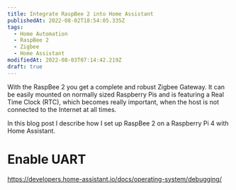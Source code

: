 ```yaml
---
title: Integrate RaspBee 2 into Home Assistant
publishedAt: 2022-08-02T18:54:05.335Z
tags:
  - Home Automation
  - RaspBee 2
  - Zigbee
  - Home Assistant
modifiedAt: 2022-08-03T07:14:42.219Z
draft: true
---
```


With the RaspBee 2 you get a complete and robust Zigbee Gateway. It can be easily mounted on normally sized Raspberry Pis and is featuring a Real Time Clock (RTC), which becomes really important, when the host is not connected to the Internet at all times.

In this blog post I describe how I set up RaspBee 2 on a Raspberry Pi 4 with Home Assistant.

# Enable UART

https://developers.home-assistant.io/docs/operating-system/debugging/